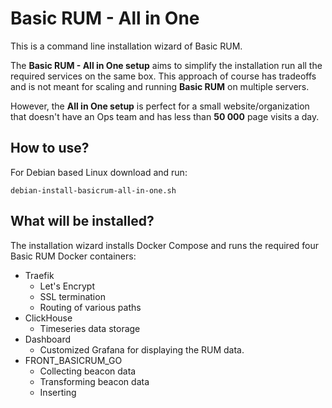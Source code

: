 # Basic RUM - All in One

This is a command line installation wizard of Basic RUM.

The **Basic RUM - All in One setup** aims to simplify the installation run all the required services on the same box. This approach of course has tradeoffs and is not meant for scaling and running **Basic RUM** on multiple servers.

However, the **All in One setup** is perfect for a small website/organization that doesn't have an Ops team and has less than **50 000** page visits a day.

## How to use?

For Debian based Linux download and run:

```shell
debian-install-basicrum-all-in-one.sh
```

## What will be installed?

The installation wizard installs Docker Compose and runs the required four Basic RUM Docker containers:
 * Traefik
   * Let's Encrypt
   * SSL termination
   * Routing of various paths
 * ClickHouse
   * Timeseries data storage
 * Dashboard
   * Customized Grafana for displaying the RUM data.
 * FRONT_BASICRUM_GO
   * Collecting beacon data
   * Transforming beacon data
   * Inserting
